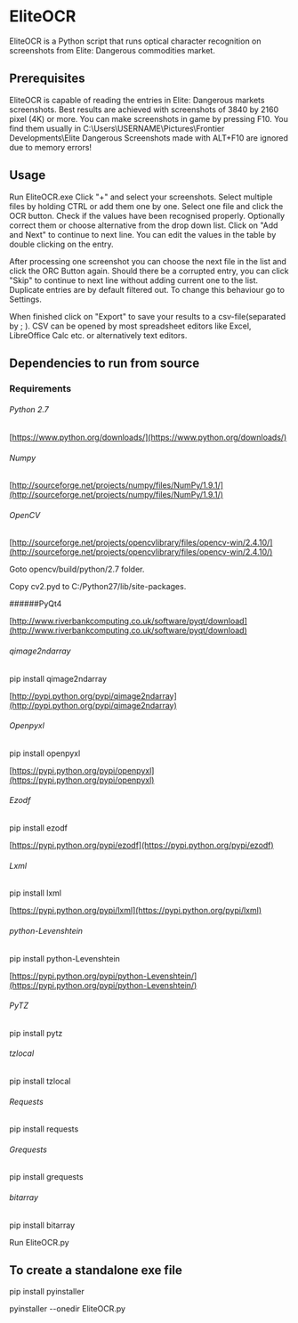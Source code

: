 EliteOCR
==============
EliteOCR is a Python script that runs optical character recognition on screenshots
from Elite: Dangerous commodities market. 

Prerequisites
--------------
EliteOCR is capable of reading the entries in Elite: Dangerous markets screenshots.
Best results are achieved with screenshots of 3840 by 2160 pixel (4K) or more.
You can make screenshots in game by pressing F10. You find them usually in
C:\Users\USERNAME\Pictures\Frontier Developments\Elite Dangerous
Screenshots made with ALT+F10 are ignored due to memory errors!


Usage
--------------
Run EliteOCR.exe
Click "+" and select your screenshots. Select multiple files by holding CTRL or add them one by one.
Select one file and click the OCR button. Check if the values have been recognised properly.
Optionally correct them or choose alternative from the drop down list. Click on "Add and Next"
to continue to next line. You can edit the values in the table by double clicking on the entry.

After processing one screenshot you can choose the next file in the list and click the ORC Button
again. Should there be a corrupted entry, you can click "Skip" to continue to next line without adding
current one to the list. Duplicate entries are by default filtered out. To change this behaviour
go to Settings.

When finished click on "Export" to save your results to a csv-file(separated by ; ). CSV can be
opened by most spreadsheet editors like Excel, LibreOffice Calc etc. or alternatively text editors.


Dependencies to run from source
--------------

### Requirements

###### Python 2.7 

[https://www.python.org/downloads/](https://www.python.org/downloads/)

###### Numpy 

[http://sourceforge.net/projects/numpy/files/NumPy/1.9.1/](http://sourceforge.net/projects/numpy/files/NumPy/1.9.1/)

###### OpenCV 

[http://sourceforge.net/projects/opencvlibrary/files/opencv-win/2.4.10/](http://sourceforge.net/projects/opencvlibrary/files/opencv-win/2.4.10/) 

Goto opencv/build/python/2.7 folder. 

Copy cv2.pyd to C:/Python27/lib/site-packages.

######PyQt4 

[http://www.riverbankcomputing.co.uk/software/pyqt/download](http://www.riverbankcomputing.co.uk/software/pyqt/download)

###### qimage2ndarray 

pip install qimage2ndarray 

[http://pypi.python.org/pypi/qimage2ndarray](http://pypi.python.org/pypi/qimage2ndarray)

###### Openpyxl 

pip install openpyxl

[https://pypi.python.org/pypi/openpyxl](https://pypi.python.org/pypi/openpyxl)
    
###### Ezodf 

pip install ezodf

[https://pypi.python.org/pypi/ezodf](https://pypi.python.org/pypi/ezodf)

###### Lxml

pip install lxml

[https://pypi.python.org/pypi/lxml](https://pypi.python.org/pypi/lxml)

###### python-Levenshtein

pip install python-Levenshtein

[https://pypi.python.org/pypi/python-Levenshtein/](https://pypi.python.org/pypi/python-Levenshtein/)

###### PyTZ

pip install pytz

###### tzlocal

pip install tzlocal

###### Requests

pip install requests

###### Grequests

pip install grequests

###### bitarray

pip install bitarray


Run EliteOCR.py

To create a standalone exe file
--------------

pip install pyinstaller

pyinstaller --onedir EliteOCR.py
